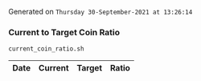 Generated on `Thursday 30-September-2021 at 13:26:14`

### Current to Target Coin Ratio
`current_coin_ratio.sh`

Date|Current|Target|Ratio
---|---|---|---
